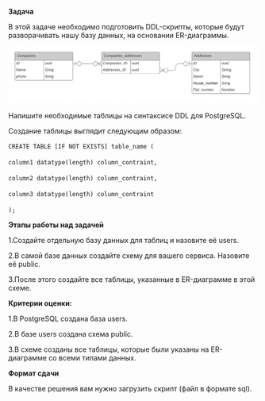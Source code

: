 **Задача**

В этой задаче необходимо подготовить DDL-скрипты, которые будут разворачивать нашу базу данных, на основании ER-диаграммы.

![img.png](img.png)

Напишите необходимые таблицы на синтаксисе DDL для PostgreSQL.

Создание таблицы выглядит следующим образом:

```
CREATE TABLE [IF NOT EXISTS] table_name (

column1 datatype(length) column_contraint,

column2 datatype(length) column_contraint,

column3 datatype(length) column_contraint

);
```


**Этапы работы над задачей**

1.Создайте отдельную базу данных для таблиц и назовите её users.

2.В самой базе данных создайте схему для вашего сервиса. Назовите её public.

3.После этого создайте все таблицы, указанные в ER-диаграмме в этой схеме.


**Критерии оценки:**

1.В PostgreSQL создана база users.

2.В базе users создана схема public.

3.В схеме созданы все таблицы, которые были указаны на ER-диаграмме со всеми типами данных.


**Формат сдачи**

В качестве решения вам нужно загрузить скрипт (файл в формате sql).